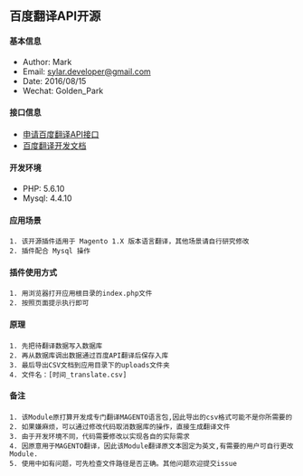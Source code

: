 ## 百度翻译API开源

#### 基本信息
- Author: Mark
- Email: sylar.developer@gmail.com
- Date: 2016/08/15
- Wechat: Golden_Park

#### 接口信息

- [申请百度翻译API接口](http://api.fanyi.baidu.com/api/trans/product/index '百度翻译API首页')
- [百度翻译开发文档](http://api.fanyi.baidu.com/api/trans/product/apidoc '接口文档')

#### 开发环境

- PHP: 5.6.10
- Mysql: 4.4.10

#### 应用场景
	
	1. 该开源插件适用于 Magento 1.X 版本语言翻译，其他场景请自行研究修改
	2. 插件配合 Mysql 操作

#### 插件使用方式

	1. 用浏览器打开应用根目录的index.php文件
	2. 按照页面提示执行即可

#### 原理

	1. 先把待翻译数据写入数据库
	2. 再从数据库调出数据通过百度API翻译后保存入库
	3. 最后导出CSV文档到应用目录下的uploads文件夹
	4. 文件名：[时间_translate.csv]

#### 备注

	1. 该Module原打算开发成专门翻译MAGENTO语言包,因此导出的csv格式可能不是你所需要的
	2. 如果嫌麻烦，可以通过修改代码取消数据库的操作，直接生成翻译文件
	3. 由于开发环境不同，代码需要修改以实现各自的实际需求
	4. 因原意用于MAGENTO翻译，因此该Module翻译原文本固定为英文,有需要的用户可自行更改Module.
	5. 使用中如有问题，可先检查文件路径是否正确。其他问题欢迎提交issue